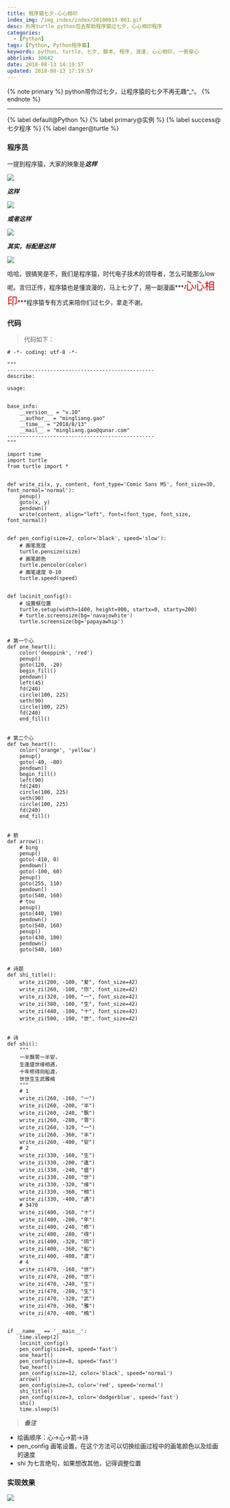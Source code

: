 ```yaml
---
title: 程序猿七夕-心心相印
index_img: /img_index/index/20180813-001.gif
desc: 利用turtle python包去帮助程序猿过七夕，心心相印程序
categories:
  - [Python]
tags: [Python, Python程序篇]
keywords: python, turtle, 七夕, 脚本, 程序, 浪漫, 心心相印, 一箭穿心
abbrlink: 38642
date: 2018-08-13 14:19:57
updated: 2018-08-13 17:19:57
---
```


{% note primary %}
python带你过七夕，让程序猿的七夕不再无趣^_^。
{% endnote %}



<!--more-->
<hr />

{% label default@Python %} {% label primary@实例 %} {% label success@七夕程序 %} {% label danger@turtle %}


### 程序员

一提到程序猿，大家的映象是***这样***

![](chengxuyuan2.jpg)

***这样***

![](chengxuyuan3.gif)

***或者这样***

![](chengxuyuan4.jpg)

***其实，标配是这样***

![](chengxuyuan1.png)

哈哈，很搞笑是不，我们是程序猿，时代电子技术的领导者，怎么可能那么low呢。言归正传，程序猿也是懂浪漫的，马上七夕了，用一副漫画***<font color="#dd0000" size="5">心心相印</font>***程序猿专有方式来陪你们过七夕，拿走不谢。

### 代码

> 代码如下：

```
# -*- coding: utf-8 -*-

"""
------------------------------------------------
describe:

usage:


base_info:
    __version__ = "v.10"
    __author__ = "mingliang.gao"
    __time__ = "2018/8/13"
    __mail__ = "mingliang.gao@qunar.com"
------------------------------------------------
"""

import time
import turtle
from turtle import *


def write_zi(x, y, content, font_type='Comic Sans MS', font_size=30, font_normal='normal'):
    penup()
    goto(x, y)
    pendown()
    write(content, align="left", font=(font_type, font_size, font_normal))


def pen_config(size=2, color='black', speed='slow'):
    # 画笔宽度
    turtle.pensize(size)
    # 画笔颜色
    turtle.pencolor(color)
    # 画笔速度 0-10
    turtle.speed(speed)


def locinit_config():
    # 设置框位置
    turtle.setup(width=1400, height=900, startx=0, starty=200)
    # turtle.screensize(bg='navajowhite')
    turtle.screensize(bg='papayawhip')


# 第一个心
def one_heart():
    color('deeppink', 'red')
    penup()
    goto(120, -20)
    begin_fill()
    pendown()
    left(45)
    fd(240)
    circle(100, 225)
    seth(90)
    circle(100, 225)
    fd(240)
    end_fill()


# 第二个心
def two_heart():
    color('orange', 'yellow')
    penup()
    goto(-40, -80)
    pendown()
    begin_fill()
    left(90)
    fd(240)
    circle(100, 225)
    seth(90)
    circle(100, 225)
    fd(240)
    end_fill()


# 箭
def arrow():
    # bing
    penup()
    goto(-410, 0)
    pendown()
    goto(-100, 60)
    penup()
    goto(255, 110)
    pendown()
    goto(540, 160)
    # tou
    penup()
    goto(440, 190)
    pendown()
    goto(540, 160)
    penup()
    goto(430, 100)
    pendown()
    goto(540, 160)


# 诗题
def shi_title():
    write_zi(200, -100, "爱", font_size=42)
    write_zi(260, -100, "你", font_size=42)
    write_zi(320, -100, "一", font_size=42)
    write_zi(380, -100, "生", font_size=42)
    write_zi(440, -100, "十", font_size=42)
    write_zi(500, -100, "世", font_size=42)


# 诗
def shi():
    """
    一半飘零一半安，
    生逢盛世缘相遇，
    十年修得同船渡，
    世世生生武雅楠
    """
    # 1
    write_zi(260, -160, "一")
    write_zi(260, -200, "半")
    write_zi(260, -240, "飘")
    write_zi(260, -280, "零")
    write_zi(260, -320, "一")
    write_zi(260, -360, "半")
    write_zi(260, -400, "安")
    # 2
    write_zi(330, -160, "生")
    write_zi(330, -200, "逢")
    write_zi(330, -240, "盛")
    write_zi(330, -280, "世")
    write_zi(330, -320, "缘")
    write_zi(330, -360, "相")
    write_zi(330, -400, "遇")
    # 3470
    write_zi(400, -160, "十")
    write_zi(400, -200, "年")
    write_zi(400, -240, "修")
    write_zi(400, -280, "得")
    write_zi(400, -320, "同")
    write_zi(400, -360, "船")
    write_zi(400, -400, "渡")
    # 4
    write_zi(470, -160, "世")
    write_zi(470, -200, "世")
    write_zi(470, -240, "生")
    write_zi(470, -280, "生")
    write_zi(470, -320, "武")
    write_zi(470, -360, "雅")
    write_zi(470, -400, "楠")


if __name__ == '__main__':
    time.sleep(2)
    locinit_config()
    pen_config(size=8, speed='fast')
    one_heart()
    pen_config(size=8, speed='fast')
    two_heart()
    pen_config(size=12, color='black', speed='normal')
    arrow()
    pen_config(size=3, color='red', speed='normal')
    shi_title()
    pen_config(size=3, color='dodgerblue', speed='fast')
    shi()
    time.sleep(5)
```

> ***备注***

- 绘画顺序：心->心->箭->诗
- pen_config 画笔设置，在这个方法可以切换绘画过程中的画笔颜色以及绘画的速度
- shi 为七言绝句，如果想改其他，记得调整位置

### 实现效果

![](/img_index/index/20180813-001.gif)